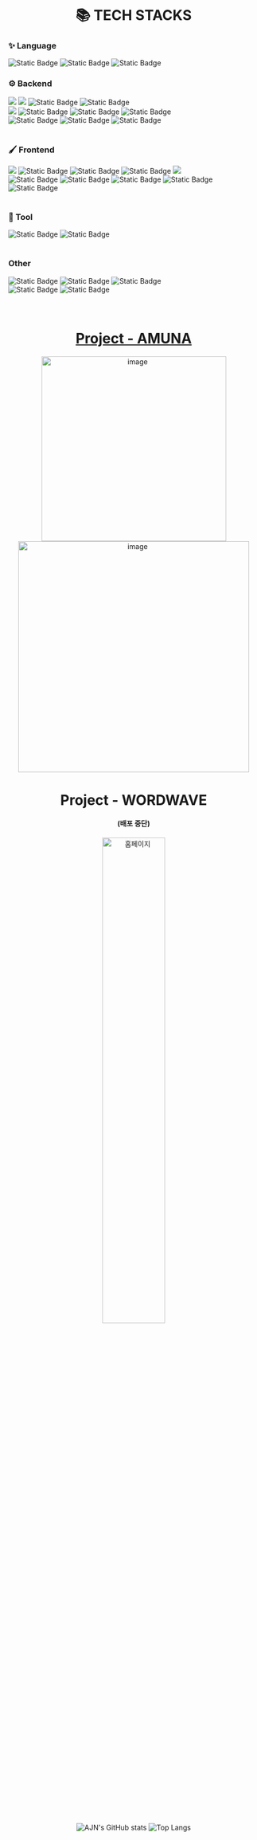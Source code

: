 

<div align=center><h1>📚 TECH STACKS </h1></div>
<div>
  <div>
    <h3>✨ Language </h3>
    <img alt="Static Badge" src="https://img.shields.io/badge/JAVA-%23FC4C02?style=for-the-badge&logoColor=white">
    <img alt="Static Badge" src="https://img.shields.io/badge/javascript-%23F7DF1E?style=for-the-badge&logo=javascript&logoColor=white">
    <img alt="Static Badge" src="https://img.shields.io/badge/typescript-%233178C6?style=for-the-badge&logo=typescript&logoColor=white">
    <br>
    <h3>⚙️ Backend </h3>
    <img src="https://img.shields.io/badge/java-007396?style=for-the-badge&logo=java&logoColor=white">
    <img src="https://img.shields.io/badge/SpringBoot-6DB33F?style=for-the-badge&logo=spring&logoColor=white">
    <img alt="Static Badge" src="https://img.shields.io/badge/JPA-grey?style=for-the-badge&logo=databricks&logoSize=auto">
    <img alt="Static Badge" src="https://img.shields.io/badge/JWT-black?style=for-the-badge&logo=jsonwebtokens&logoSize=auto">
    <br>
    <img src="https://img.shields.io/badge/mysql-4479A1?style=for-the-badge&logo=mysql&logoColor=white">
    <img alt="Static Badge" src="https://img.shields.io/badge/Redis-red?style=for-the-badge&logo=redis&logoColor=white&logoSize=auto">
    <img alt="Static Badge" src="https://img.shields.io/badge/Swagger-green?style=for-the-badge&logo=swagger&logoColor=white&logoSize=auto">
    <img alt="Static Badge" src="https://img.shields.io/badge/mongodb-%2347A248?style=for-the-badge&logo=mongodb&logoColor=white">
    <br>
      <img alt="Static Badge" src="https://img.shields.io/badge/aws_ec2-%23FF9900?style=for-the-badge&logo=amazonec2&logoColor=white">
      <img alt="Static Badge" src="https://img.shields.io/badge/docker-%232496ED?style=for-the-badge&logo=docker&logoColor=white">
      <img alt="Static Badge" src="https://img.shields.io/badge/GitHub_Actions-black?style=for-the-badge&logo=githubactions&logoColor=white&color=%232088FF">
  </div>
  <br>
  <div>
    <h3>🖌 Frontend </h3>
    <img src="https://img.shields.io/badge/react-61DAFB?style=for-the-badge&logo=react&logoColor=black">
    <img alt="Static Badge" src="https://img.shields.io/badge/styled_components-pink?style=for-the-badge&logo=styledcomponents&logoColor=white&color=%23DB7093">
    <img alt="Static Badge" src="https://img.shields.io/badge/Redux-black?style=for-the-badge&logo=redux&logoColor=white&color=%23764ABC">
    <img alt="Static Badge" src="https://img.shields.io/badge/Redux_Saga-black?style=for-the-badge&logo=reduxsaga&logoColor=white&color=%23764ABC">
    <img src="https://img.shields.io/badge/bootstrap-7952B3?style=for-the-badge&logo=bootstrap&logoColor=white">
    <br>
    <img alt="Static Badge" src="https://img.shields.io/badge/React_router-black?style=for-the-badge&logo=reactrouter&logoColor=white&color=%23CA4245">
    <img alt="Static Badge" src="https://img.shields.io/badge/Axios-black?style=for-the-badge&logo=axios&logoColor=white&color=%235A29E4">
    <img alt="Static Badge" src="https://img.shields.io/badge/next.js-black?style=for-the-badge&logo=nextdotjs&logoColor=white">
    <img alt="Static Badge" src="https://img.shields.io/badge/Zustand-%23FF3621?style=for-the-badge&logo=databricks&logoColor=white">
    <img alt="Static Badge" src="https://img.shields.io/badge/tailwindcss-%2306B6D4?style=for-the-badge&logo=tailwindcss&logoColor=white">
  </div>
  <br>
  <div>
    <h3>🔧 Tool </h3>
    <div>
      <img alt="Static Badge" src="https://img.shields.io/badge/Notion-black?style=for-the-badge&logo=notion&logoColor=white&color=%23000000">
      <img alt="Static Badge" src="https://img.shields.io/badge/Git-black?style=for-the-badge&logo=git&logoColor=white&color=%23F05032">
    </div>
  </div>
    <br>
  <div>
    <h3> Other </h3>
    <img alt="Static Badge" src="https://img.shields.io/badge/pusher-%23300D4F?style=for-the-badge&logo=pusher&logoColor=white">
    <img alt="Static Badge" src="https://img.shields.io/badge/cloudinary-%233448C5?style=for-the-badge&logo=cloudinary&logoColor=white">
    <img alt="Static Badge" src="https://img.shields.io/badge/vercel-%23000000?style=for-the-badge&logo=vercel&logoColor=white">
    <br>
    <img alt="Static Badge" src="https://img.shields.io/badge/Notion-black?style=for-the-badge&logo=notion&logoColor=white&color=%23000000">
    <img alt="Static Badge" src="https://img.shields.io/badge/Git-black?style=for-the-badge&logo=git&logoColor=white&color=%23F05032">
  </div>
</div>
<br><br>

##


<div>
  <h1 align="center"><a href="https://amuna.vercel.app/">Project - AMUNA</a></h1>
  <div align=center>
    <img width="371" alt="image" src="https://github.com/user-attachments/assets/7f199b6e-d1f2-4132-be41-ff39b79703ef">
    <img width="464" alt="image" src="https://github.com/user-attachments/assets/3928c615-6123-49bb-bdbe-25870b155fba">
  </div>
</div>

##

<div>
  <h1 align="center">Project - WORDWAVE</h1>
  <h4 align="center">(배포 중단)</h4>
  <div align=center>
    <img width='50%' src="https://github.com/dks044/dks044/assets/74749417/ef751d5d-44f8-4b7b-a190-ff3fa682c65b" alt="홈페이지">
  </div>
</div>

##

<div align=center>
  <img src="https://github-readme-stats.vercel.app/api?username=dks044&amp;show_icons=true&amp;theme=radical" alt="AJN&#39;s GitHub stats">
  <img src="https://github-readme-stats.vercel.app/api/top-langs/?username=dks044&amp;layout=compact" alt="Top Langs">
</div>

